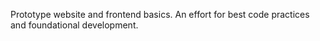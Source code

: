 Prototype website and frontend basics.
An effort for best code practices and foundational development.